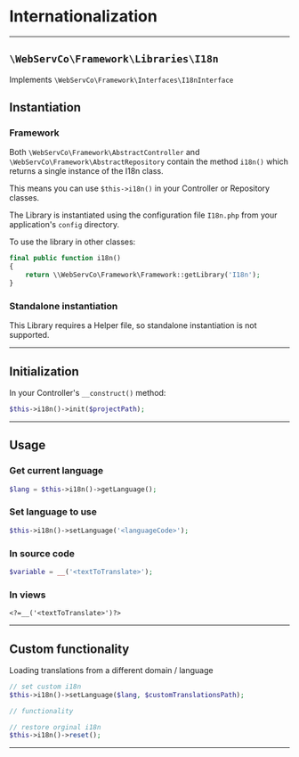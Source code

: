 # Internationalization

---

## `\WebServCo\Framework\Libraries\I18n`

Implements `\WebServCo\Framework\Interfaces\I18nInterface`

## Instantiation

### Framework

Both `\WebServCo\Framework\AbstractController` and `\WebServCo\Framework\AbstractRepository` contain the method `i18n()` which returns a single instance of the I18n class.

This means you can use `$this->i18n()` in your Controller or Repository classes.

The Library is instantiated using the configuration file `I18n.php` from your application's `config` directory.

To use the library in other classes:

```php
final public function i18n()
{
    return \\WebServCo\Framework\Framework::getLibrary('I18n');
}
```

### Standalone instantiation

This Library requires a Helper file, so standalone instantiation is not supported.

---

## Initialization

In your Controller's `__construct()` method:

```php
$this->i18n()->init($projectPath);
```

---

## Usage

### Get current language

```php
$lang = $this->i18n()->getLanguage();
```

### Set language to use

```php
$this->i18n()->setLanguage('<languageCode>');
```

### In source code
```php
$variable = __('<textToTranslate>');
```

### In views

```
<?=__('<textToTranslate>')?>
```

---

## Custom functionality

Loading translations from a different domain / language

```php
// set custom i18n
$this->i18n()->setLanguage($lang, $customTranslationsPath);

// functionality

// restore orginal i18n
$this->i18n()->reset();

```

---
